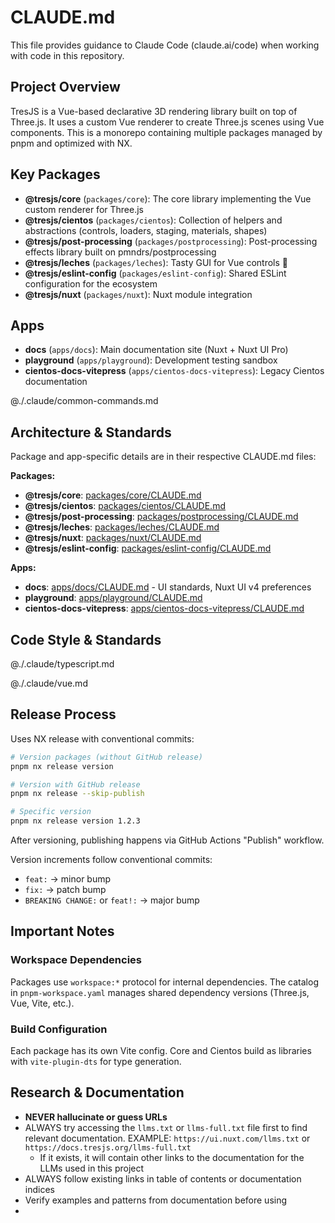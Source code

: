 # CLAUDE.md

This file provides guidance to Claude Code (claude.ai/code) when working with code in this repository.

## Project Overview

TresJS is a Vue-based declarative 3D rendering library built on top of Three.js. It uses a custom Vue renderer to create Three.js scenes using Vue components. This is a monorepo containing multiple packages managed by pnpm and optimized with NX.

## Key Packages

- **@tresjs/core** (`packages/core`): The core library implementing the Vue custom renderer for Three.js
- **@tresjs/cientos** (`packages/cientos`): Collection of helpers and abstractions (controls, loaders, staging, materials, shapes)
- **@tresjs/post-processing** (`packages/postprocessing`): Post-processing effects library built on pmndrs/postprocessing
- **@tresjs/leches** (`packages/leches`): Tasty GUI for Vue controls 🍰
- **@tresjs/eslint-config** (`packages/eslint-config`): Shared ESLint configuration for the ecosystem
- **@tresjs/nuxt** (`packages/nuxt`): Nuxt module integration

## Apps

- **docs** (`apps/docs`): Main documentation site (Nuxt + Nuxt UI Pro)
- **playground** (`apps/playground`): Development testing sandbox
- **cientos-docs-vitepress** (`apps/cientos-docs-vitepress`): Legacy Cientos documentation

@./.claude/common-commands.md

## Architecture & Standards

Package and app-specific details are in their respective CLAUDE.md files:

**Packages:**
- **@tresjs/core**: [packages/core/CLAUDE.md](packages/core/CLAUDE.md)
- **@tresjs/cientos**: [packages/cientos/CLAUDE.md](packages/cientos/CLAUDE.md)
- **@tresjs/post-processing**: [packages/postprocessing/CLAUDE.md](packages/postprocessing/CLAUDE.md)
- **@tresjs/leches**: [packages/leches/CLAUDE.md](packages/leches/CLAUDE.md)
- **@tresjs/nuxt**: [packages/nuxt/CLAUDE.md](packages/nuxt/CLAUDE.md)
- **@tresjs/eslint-config**: [packages/eslint-config/CLAUDE.md](packages/eslint-config/CLAUDE.md)

**Apps:**
- **docs**: [apps/docs/CLAUDE.md](apps/docs/CLAUDE.md) - UI standards, Nuxt UI v4 preferences
- **playground**: [apps/playground/CLAUDE.md](apps/playground/CLAUDE.md)
- **cientos-docs-vitepress**: [apps/cientos-docs-vitepress/CLAUDE.md](apps/cientos-docs-vitepress/CLAUDE.md)


## Code Style & Standards

@./.claude/typescript.md

@./.claude/vue.md

## Release Process

Uses NX release with conventional commits:

```bash
# Version packages (without GitHub release)
pnpm nx release version

# Version with GitHub release
pnpm nx release --skip-publish

# Specific version
pnpm nx release version 1.2.3
```

After versioning, publishing happens via GitHub Actions "Publish" workflow.

Version increments follow conventional commits:
- `feat:` → minor bump
- `fix:` → patch bump
- `BREAKING CHANGE:` or `feat!:` → major bump

## Important Notes

### Workspace Dependencies
Packages use `workspace:*` protocol for internal dependencies. The catalog in `pnpm-workspace.yaml` manages shared dependency versions (Three.js, Vue, Vite, etc.).

### Build Configuration
Each package has its own Vite config. Core and Cientos build as libraries with `vite-plugin-dts` for type generation.


## Research & Documentation

- **NEVER hallucinate or guess URLs**
- ALWAYS try accessing the `llms.txt` or `llms-full.txt` file first to find relevant documentation. EXAMPLE: `https://ui.nuxt.com/llms.txt` or `https://docs.tresjs.org/llms-full.txt`
  - If it exists, it will contain other links to the documentation for the LLMs used in this project
- ALWAYS follow existing links in table of contents or documentation indices
- Verify examples and patterns from documentation before using
-